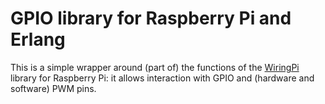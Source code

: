 GPIO library for Raspberry Pi and Erlang
==========================

This is a simple wrapper around (part of) the functions of the [WiringPi](http://wiringpi.com/) library for Raspberry Pi: it allows interaction with GPIO and (hardware and software) PWM pins.
